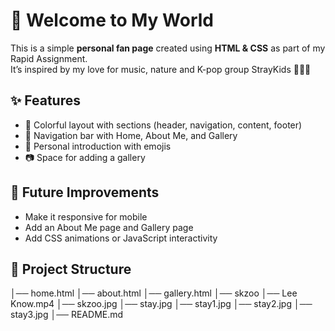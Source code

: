 # 🌸 Welcome to My World  

This is a simple **personal fan page** created using **HTML & CSS** as part of my Rapid Assignment.  
It’s inspired by my love for music, nature and K-pop group StrayKids 💜🌊✨  

## ✨ Features
- 🎨 Colorful layout with sections (header, navigation, content, footer)  
- 📌 Navigation bar with Home, About Me, and Gallery  
- 📝 Personal introduction with emojis  
- 📷 Space for adding a gallery  

## 🚀 Future Improvements
- Make it responsive for mobile  
- Add an About Me page and Gallery page  
- Add CSS animations or JavaScript interactivity  

## 📂 Project Structure
│── home.html
│── about.html
│── gallery.html
│── skzoo
│── Lee Know.mp4
│── skzoo.jpg
│── stay.jpg
│── stay1.jpg
│── stay2.jpg
│── stay3.jpg
│── README.md
